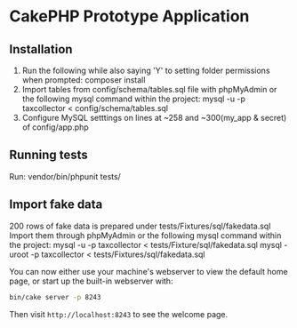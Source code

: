 # CakePHP Prototype Application

## Installation

1. Run the following while also saying 'Y' to setting folder permissions when prompted: composer install
2. Import tables from config/schema/tables.sql file with phpMyAdmin or the following mysql command within the project: mysql -u<username> -p taxcollector < config/schema/tables.sql
3. Configure MySQL setttings on lines at ~258 and ~300(my_app & secret) of config/app.php

## Running tests

Run: vendor/bin/phpunit tests/

## Import fake data

200 rows of fake data is prepared under tests/Fixtures/sql/fakedata.sql
Import them through phpMyAdmin or the following mysql command within the project: mysql -u<username> -p taxcollector < tests/Fixture/sql/fakedata.sql
mysql -uroot -p taxcollector < tests/Fixtures/sql/fakedata.sql

You can now either use your machine's webserver to view the default home page, or start
up the built-in webserver with:

```bash
bin/cake server -p 8243
```

Then visit `http://localhost:8243` to see the welcome page.
